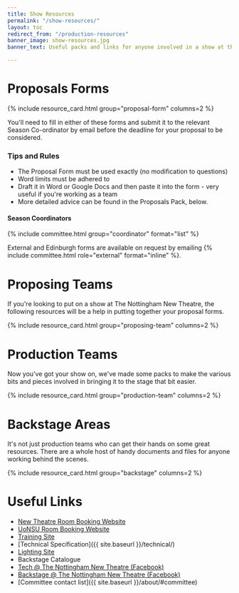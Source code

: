 ```yaml
---
title: Show Resources
permalink: "/show-resources/"
layout: toc
redirect_from: "/production-resources"
banner_image: show-resources.jpg
banner_text: Useful packs and links for anyone involved in a show at the NNT

---
```

# Proposals Forms

{% include resource_card.html group="proposal-form" columns=2 %}

You'll need to fill in either of these forms and submit it to the relevant Season Co-ordinator by email before the deadline for your proposal to be considered.

<div class="row"><div class="col-lg-7" markdown="1">

### Tips and Rules

* The Proposal Form must be used exactly (no modification to questions)
* Word limits must be adhered to
* Draft it in Word or Google Docs and then paste it into the form - very useful if you're working as a team
* More detailed advice can be found in the Proposals Pack, below.

</div><div class="col-lg-5" markdown="1">

#### Season Coordinators

{% include committee.html group="coordinator" format="list" %}

</div></div>

External and Edinburgh forms are available on request by emailing {% include committee.html role="external" format="inline" %}.

# Proposing Teams

If you're looking to put on a show at The Nottingham New Theatre, the following resources will be a help in putting together your proposal forms.

{% include resource_card.html group="proposing-team" columns=2 %}

# Production Teams

Now you've got your show on, we've made some packs to make the various bits and pieces involved in bringing it to the stage that bit easier.

{% include resource_card.html group="production-team" columns=2 %}

# Backstage Areas

It's not just production teams who can get their hands on some great resources. There are a whole host of handy documents and files for anyone working behind the scenes.

{% include resource_card.html group="backstage" columns=2 %}

# Useful Links

* [New Theatre Room Booking Website](https://nntroombooking.skedda.com/booking?viewtype=1)
* [UoNSU Room Booking Website](https://eu.jotform.com/uonsusocs/roombookings)
* [Training Site](http://training.newtheatre.org.uk)
* [Technical Specification]({{ site.baseurl }}/technical/)
* [Lighting Site](http://lx.newtheatre.org.uk)
* Backstage Catalogue
* [Tech @ The Nottingham New Theatre (Facebook)](http://facebook.com/groups/nnt.tech/)
* [Backstage @ The Nottingham New Theatre (Facebook)](https://www.facebook.com/groups/218639774895331)
* [Committee contact list]({{ site.baseurl }}/about/#committee)